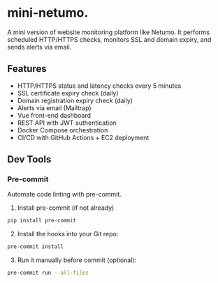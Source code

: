 # mini-netumo.


A mini version of website monitoring platform like Netumo. It performs scheduled HTTP/HTTPS checks, monitors SSL and domain expiry, and sends alerts via email.

## Features
- HTTP/HTTPS status and latency checks every 5 minutes
- SSL certificate expiry check (daily)
- Domain registration expiry check (daily)
- Alerts via email (Mailtrap)
- Vue front-end dashboard
- REST API with JWT authentication
- Docker Compose orchestration
- CI/CD with GitHub Actions + EC2 deployment

## Dev Tools

### Pre-commit
Automate code linting with pre-commit.

1. Install pre-commit (if not already)
```bash
pip install pre-commit
```

2. Install the hooks into your Git repo:
```bash
pre-commit install
```

3. Run it manually before commit (optional):

```bash
pre-commit run --all-files
```
